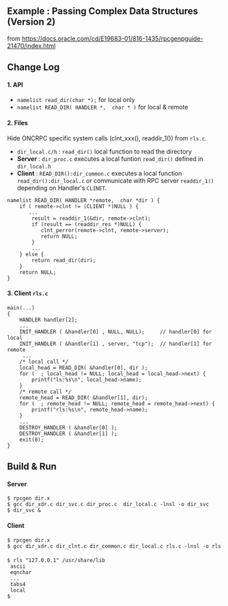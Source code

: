 

## Example : Passing Complex Data Structures (Version 2)
from  https://docs.oracle.com/cd/E19683-01/816-1435/rpcgenpguide-21470/index.html

## Change Log

#### 1. API 

- `namelist read_dir(char *);` for local only
- `namelist READ_DIR( HANDLER *,  char * )` for local & remote

#### 2. Files

Hide ONCRPC specific system calls (clnt_xxx(), readdir_1()) from `rls.c`. 

- `dir_local.c/h` : `read_dir()` local function to read the directory
- **Server** : `dir_proc.c` executes a local funtion `read_dir()` defined in `dir_local.h`
- **Client** : `READ_DIR():dir_common.c` executes a local function `read_dir():dir_local.c` or communicate with RPC server `readdir_1()` depending on Handler's `CLINET`.
```
namelist READ_DIR( HANDLER *remote,  char *dir ) {
    if ( remote->clnt != (CLIENT *)NULL ) {       
       ...
        result = readdir_1(&dir, remote->clnt);
	    if (result == (readdir_res *)NULL) {
		   clnt_perror(remote->clnt, remote->server);
		   return NULL;
	    }
        ...
    } else {       
        return read_dir(dir);
    }
    return NULL;
} 
```

#### 3. Client `rls.c`

```
main(...)
{
    HANDLER handler[2];
    ...
    INIT_HANDLER ( &handler[0] , NULL, NULL);     // handler[0] for local
    INIT_HANDLER ( &handler[1] , server, "tcp");  // handler[1] for remote
     ...
    /* local call */
    local_head = READ_DIR( &handler[0], dir );
    for (  ; local_head != NULL; local_head = local_head->next) {
	    printf("ls:%s\n", local_head->name);
    }
    /* remote call */
    remote_head = READ_DIR( &handler[1], dir);
    for (  ; remote_head != NULL; remote_head = remote_head->next) {
	    printf("rls:%s\n", remote_head->name);
    }
    ...
    DESTROY_HANDLER ( &handler[0] );
    DESTROY_HANDLER ( &handler[1] );
    exit(0);
}
```
## Build & Run 

#### Server

```
$ rpcgen dir.x
$ gcc dir_xdr.c dir_svc.c dir_proc.c  dir_local.c -lnsl -o dir_svc
$ dir_svc &
```
#### Client

```
$ rpcgen dir.x
$ gcc dir_xdr.c dir_clnt.c dir_common.c dir_local.c rls.c -lnsl -o rls 
```
#### 

```
$ rls "127.0.0.1" /usr/share/lib
 ascii
 eqnchar
 ...
 tabs4
 local
$
```
